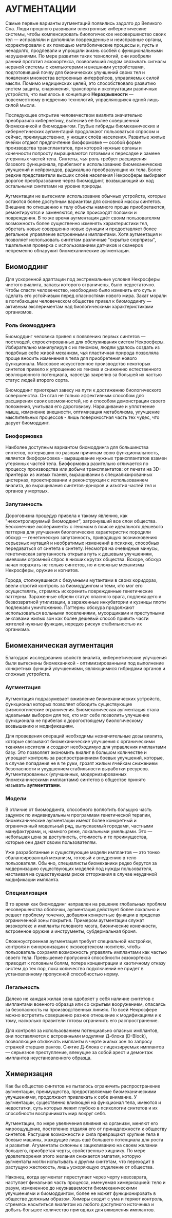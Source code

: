 # АУГМЕНТАЦИИ
Самые первые варианты аугментаций появились задолго до Великого Сна. Люди прошлого развивали электронные кибернетические системы, чтобы компенсировать биологическое несовершенство своих тел — исправляли и дополняли поврежденные и неисправные органы, корректировали с их помощью метаболические процессы и, пусть и ненадолго, продлевали и упрощали жизнь особей с функциональными нарушениями. 
По мере развития таких технологий, они изобрели ранний прототип экзокортекса, позволивший людям связывать сигналы нервной системы с компьютерами и внешними устройствами, подготовивший почву для бионических улучшений своих тел и появления множества встроенных интерфейсов, управляемых силой мысли. Помимо медицинских целей, это способствовало развитию систем защиты, снаряжения, транспорта и эксплуатации различных устройств, что вылилось в концепцию **Неразрывности** — повсеместному внедрению технологий, управляющихся одной лишь силой мысли.

Последующее открытие человечеством виалита значительно преобразило кибернетику, вытеснив её более совершенной биомеханикой и биомоддингом. Грубые гибриды биомеханических и кибернетических аугментаций продолжают пользоваться спросом и сейчас, преимущественно, у низших слоёв населения. Развитые жилые ячейки отдают предпочтение биоформовке — особой форме производства трансплантатов, при которой нужные органы и конечности попросту выращиваются готовыми к пересадке и замене утерянных частей тела. Синтеты, чья роль требует расширения базового функционала, прибегают к использованию биомеханических улучшений и нейромодов, радикально преобразующих их тела. Более редкие представители высших слоёв населения Некросферы выбирают дорогое преобразование через биомоддинг, возвышающий их над остальными синтетами на уровне природы.

Аугментации не вытеснили использование обычных устройств, которые остаются более доступным вариантом для основной массы синтетов. Внешние по отношению к телу объекты намного проще приобретаются, ремонтируются и заменяются, если происходят поломки и повреждения. В то же время аугментация даёт своим пользователям возможность более существенно изменять характеристики тел, обретать новые совершенно новые функции и предоставляет более детальное управление встроенными имплантами. Хотя аугментация и позволяет использовать синтетам различные "скрытые сюрпризы", тщательная проверка с использованием датчиков и сканеров непременно обнаружит биомеханические аугментации.
## Биомоддинг
Для ускоренной адаптации под экстремальные условия Некросферы чистого виалита, запасы которого ограничены, было недостаточно. Чтобы спасти человечество, необходимо было изменить его суть и сделать его устойчивым перед опасностями нового мира. Закат морали в погибающем человеческом обществе привел к биомоддингу — активным экспериментам над биологическими характеристиками организмов.
### Роль биомоддинга
Биомоддинг человека привел к появлению первых синтетов — постлюдей, спроектированных для обслуживания систем Некросферы. Избирательно манипулируя с их геномом, людям удалось создать из подобных себе живой механизм, чья пластичная природа позволяла проще вносить изменения в тела для приобретения нового функционала.
Массовое искусственное производство некоторых синтетов привело к упрощению их генома и снижению естественного эволюционного потенциала, навсегда закрепив за большей их частью статус людей второго сорта.

Биомоддинг приоткрыл завесу на пути к достижению биологического совершенства. Он стал не только эффективным способом для расширения своих возможностей, но и способом демонстрации своего положения, учитывая его дороговизну. Наращивание и уплотнение мышц, изменение внешности, оптимизация метаболизма, улучшение мыслительных процессов - лишь поверхностная часть тех чудес, что дарует биомоддинг.
### Биоформовка
Наиболее доступным вариантом биомоддинга для большинства синтетов, потерявших по разным причинам свою функциональность, является биоформфовка - выращивание нужных трансплантатов взамен утерянных частей тела. Биоформовка разительно отличается по процессу производства или добычи трансплантатов: от печати на 3D-принтерах из живых тканей, выращивании в специализированных цистернах, проектировании и реконструкции с использованием виалита, до выращивания синтетов-доноров и изъятия частей тел и органов у мертвых.
### Запутанность
Дороговизна процедур привела к такому явлению, как "неконтролируемый биомоддинг", затронувший все слои общества. Бесконечные эксперименты с геномом в поиске идеального дешевого паттерна для улучшения биологических характеристик породили обскур — генетическую запутанность, приводящую возникновению серьезных мутаций и необратимых изменений в психике, способных передаваться от синтета к синтету. Несмотря на очевидные минусы, генетическая запутанность открыла путь к дешевым улучшениям, имевшим огромный спрос в низших кругах общества. Вскоре, обскур начал поражать не только синтетов, но и сложные механизмы Некросферы, оружие и когнитов.

Города, столкнувшиеся с безумными мутантами в своих коридорах, ввели строгий контроль за биомоддингом и теми, кто мог его осуществлять, стремясь искоренить поврежденные генетические паттерны. Зараженные обрели статус опасного врага, подлежащего к безвозвратной утилизации, а зараженные инкубатории и кузницы плоти подлежали уничтожению. Паттерны обскура продолжают использоваться вольными поселениями, мусорщиками и преступными анклавами жилых зон как более дешевый способ привить части жителей нужные функции, нередко рискуя стабильностью их организма.
## Биомеханическая аугментация
Благодаря исследованию свойств виалита, кибернетические улучшения были вытеснены биомеханикой - оптимизированными под выполнение конкретных функций улучшениями, являющимися гибридами органов и сложных устройств.
### Аугментация
Аугментация подразумевает вживление биомеханических устройств, функционал которых позволяет обходить существующие физиологические ограничения. Биомеханическая аугментация стала идеальным выбором для тех, кто мог себе позволить улучшение функционала не прибегая к дорогостоящему биологическому возвышению и модификациям.

Для проведения операций необходимы незначительные дозы виалита, которые связывают биомеханические улучшения с органическими тканями носителя и создают необходимую для управления имплантами базу. Это позволяет экономить виалит в большом количестве и упрощает контроль за распространением боевых улучшений, которые, в случае попадания не в те руки, грозят жилым ячейкам снижением безопасности и ухудшением стабильности выработки ресурсов. Аугментированных (улучшенных, модернизированных биомеханическими имплантами) синтетов в обществе принято называть **аугментатами**.
### Модели
В отличие от биомоддинга, способного воплотить большую часть задумок по индивидуальным программам генетической терапии, биомеханические аугментации имеют более конкретный и ограниченный модельный ряд, выпускаемый городами, частными мануфактурами, и, намного реже, локальными умельцами. Это — небольшая цена за доступность, стоимость и те преимущества, которые они дают своим пользователям.

Уже разработанные и существующие модели имплантов — это тонко сбалансированный механизм, готовый к внедрению в тело пользователя. Обычно, специалисты биомеханики редко берутся за модернизацию существующих моделей под нужды пользователя, настаивая на существующем риске отторжения в случае неудачной модификации импланта.
### Специализация
В то время как биомоддинг направлен на решение глобальных проблем несовершенства оболочки, аугментация действует более локально и решает проблему точечно, добавляя конкретные функции в пределах ограниченной зоны покрытия. Примером аугментации служат экзокортекс и импланты головного мозга, бионические конечности, встроенное оружие и инструменты, субдермальная броня.

Сложноустроенная аугментация требует специальной настройки, контроля и синхронизации с экзокортексом носителя, чтобы пользователь сохранял возможность управлять имплантами как частью своего тела. Превышение пропускной способности экзокортекса приводит к головным болям, потере концентрации и хаотичному отказу систем до тех пор, пока количество подключений не придет в установленному пропускной способностью норму.
### Легальность
Далеко не каждая жилая зона одобряет у себя наличие синтетов с имплантами военного образца или со скрытым вооружением, опасаясь за безопасность на производственных линиях. По всей Некросфере можно встретить совершенно разное отношение к модификациям и к тому, насколько правители готовы ограничить его распространение.

Для контроля за использованием потенциально опасных имплантов, они поставляются с встроенными модулями Д-блока (D-Block), позволяющие отключать импланты в черте жилых зон по запросу стражей старших рангов. Снятие Д-блока с лицензируемых имплантов — серьезное преступление, влекущее за собой арест и демонтаж имплантов неустановленного образца.
## Химеризация
Как бы общество синтетов не пыталось ограничить распространение аугментации, преимущества, предоставляемые биомеханическими улучшениями, продолжают привлекать к себе внимание. У аугментации, существенно влияющей на функционал тела, имеются и недостатки, суть которых лежит глубоко в психологии синтетов и их способности воспринимать мир вокруг себя. 

Аугментации, по мере увеличения влияния на организм, меняют его мироощущение, постепенно отдаляя его от принадлежности к обществу синтетов. Растущие возможности и сила превращают хрупкие тела в боевые машины, жаждущие лишь ещё большего потенциала для роста и развития. Агументаты склонны к зацикливанию на своем желании большего, приобретая черты, свойственные хищнику. По мере удовлетворения этого желания снижается эмпатия, которую аугментаты могли испытывать к другим синтетам, что переходит в растущую жестокость, лишь ускоряющую отделение от общества. 

Наконец, когда аугментат переступает через черту невозврата, наступает финальная часть процесса, именуемая химеризацией: тело и разум, измененное до неузнаваемости биомеханическими улучшениями и биомоддингом, более не может функционировать в обществе должным образом. Химеры сходят с ума и теряют контроль, стремясь насытиться виалитом из любого доступного источника и добыть большее количество пригодных для вживления имплантов.